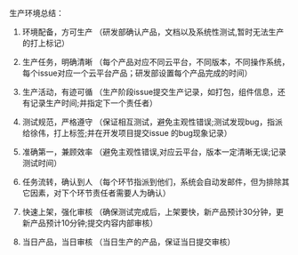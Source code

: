 生产环境总结：

1. 环境配备，方可生产
（研发部确认产品，文档以及系统性测试,暂时无法生产的打上标记）

2. 生产任务，明确清晰
（每个产品对应不同云平台，不同版本，不同操作系统，每个issue对应一个云平台产品；研发部设置每个产品完成的时间）

3. 生产活动，有迹可循
（生产阶段issue提交生产记录，如打包，组件信息，还有记录生产时间;并指定下一个责任者）

4. 测试规范，严格遵守
（保证相互测试，避免主观性错误;测试发现bug，指派给徐伟，打上标签;并在开发项目提交issue 的bug现象记录）

5. 准确第一，兼顾效率
（避免主观性错误,对应云平台，版本一定清晰无误;记录测试时间）

6. 任务流转，确认到人
（每个环节指派到他们，系统会自动发邮件，但为排除其它因素，对下个环节责任者需要人为确认）

7. 快速上架，强化审核
（确保测试完成后，上架要快，新产品预计30分钟，更新产品预计10分钟;提交内容内部审核）

8. 当日产品，当日审核
（当日生产的产品，保证当日提交审核）
